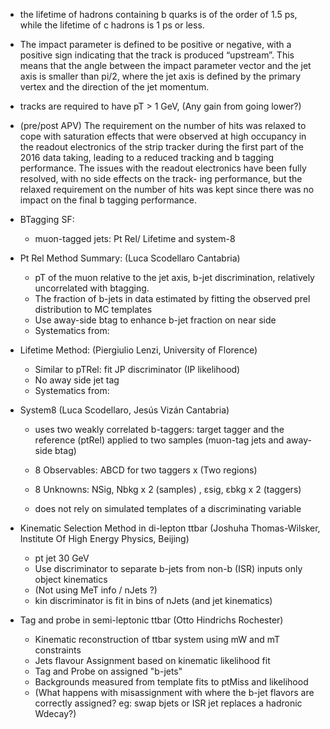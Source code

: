 -  the lifetime of hadrons containing b quarks is of the order of 1.5 ps, while the lifetime of c hadrons is 1 ps or less.

- The impact parameter is defined to be positive or negative, with a
  positive sign indicating that the track is produced “upstream”.
  This means that the angle between the impact parameter vector and
  the jet axis is smaller than pi/2, where the jet axis is defined by
  the primary vertex and the direction of the jet momentum.

- tracks are required to have pT > 1 GeV, (Any gain from going lower?)

- (pre/post APV) The requirement on the number of hits was relaxed to
  cope with saturation effects that were observed at high occupancy in
  the readout electronics of the strip tracker during the first part
  of the 2016 data taking, leading to a reduced tracking and b tagging
  performance. The issues with the readout electronics have been fully
  resolved, with no side effects on the track- ing performance, but
  the relaxed requirement on the number of hits was kept since there
  was no impact on the final b tagging performance.


- BTagging SF:
  - muon-tagged jets: Pt Rel/ Lifetime and system-8

- Pt Rel Method Summary: (Luca Scodellaro Cantabria)
   - pT of the muon relative to the jet axis, b-jet discrimination, relatively uncorrelated with btagging.
   - The fraction of b-jets in data estimated by fitting the observed prel distribution to MC templates
   - Use away-side btag to enhance b-jet fraction on near side
   - Systematics from:



- Lifetime Method: (Piergiulio Lenzi, University of Florence)
  - Similar to pTRel: fit JP discriminator (IP likelihood)
  - No away side jet tag
  - Systematics from:
    

- System8 (Luca Scodellaro, Jesús Vizán Cantabria)
  - uses two weakly correlated b-taggers: target tagger and the reference (ptRel) applied to two samples (muon-tag jets and away-side btag)
  - 8 Observables: ABCD for two taggers x (Two regions)
  - 8 Unknowns:  NSig, Nbkg x 2 (samples) , εsig, εbkg x 2 (taggers)
  
  - does not rely on simulated templates of a discriminating variable



- Kinematic Selection Method in di-lepton ttbar (Joshuha Thomas-Wilsker, Institute Of High Energy Physics, Beijing)
  - pt jet 30 GeV
  - Use discriminator to separate b-jets from non-b (ISR) inputs only object kinematics
  - (Not using MeT info / nJets ?)
  - kin discriminator is fit in bins of nJets (and jet kinematics)

- Tag and probe in semi-leptonic ttbar (Otto Hindrichs Rochester)
  - Kinematic reconstruction of ttbar system using mW and mT constraints
  - Jets flavour Assignment based on kinematic likelihood fit
  - Tag and Probe on assigned "b-jets"
  - Backgrounds measured from template fits to ptMiss and likelihood
  - (What happens with misassignment with where the b-jet flavors are correctly assigned?
     eg: swap bjets or ISR jet replaces a hadronic Wdecay?)
  